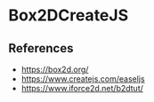 # Box2DCreateJS

## References

- https://box2d.org/
- https://www.createjs.com/easeljs
- https://www.iforce2d.net/b2dtut/